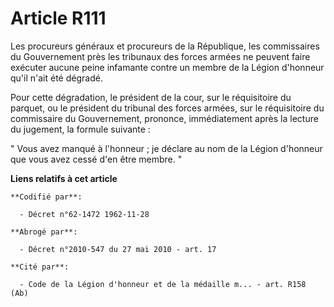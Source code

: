 # Article R111

Les procureurs généraux et procureurs de la République, les commissaires du Gouvernement près les tribunaux des forces armées
ne peuvent faire exécuter aucune peine infamante contre un membre de la Légion d'honneur qu'il n'ait été dégradé.

Pour cette dégradation, le président de la cour, sur le réquisitoire du parquet, ou le président du tribunal des forces
armées, sur le réquisitoire du commissaire du Gouvernement, prononce, immédiatement après la lecture du jugement, la formule
suivante :

" Vous avez manqué à l'honneur ; je déclare au nom de la Légion d'honneur que vous avez cessé d'en être membre. "

**Liens relatifs à cet article**

	**Codifié par**:

	  - Décret n°62-1472 1962-11-28

	**Abrogé par**:

	  - Décret n°2010-547 du 27 mai 2010 - art. 17

	**Cité par**:

	  - Code de la Légion d'honneur et de la médaille m... - art. R158 (Ab)
